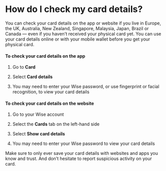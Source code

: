 # How do I check my card details?

You can check your card details on the app or website if you live in Europe, the UK, Australia, New Zealand, Singapore, Malaysia, Japan, Brazil or Canada — even if you haven’t received your physical card yet. You can use your card details online or with your mobile wallet before you get your physical card.

#### To check your card details on the app

  1. Go to **Card**

  2. Select **Card details**

  3. You may need to enter your Wise password, or use fingerprint or facial recognition, to view your card details




#### To check your card details on the website

  1. Go to your Wise account

  2. Select the **Cards** tab on the left-hand side

  3. Select **Show card details**

  4. You may need to enter your Wise password to view your card details




Make sure to only ever save your card details with websites and apps you know and trust. And don’t hesitate to report suspicious activity on your card.
